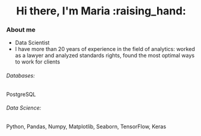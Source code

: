 <div id="header" align="center">
    <h1>Hi there, I'm  Maria :raising_hand: </h1>
</div>


### About me
- Data Scientist
- I have more than 20 years of experience in the field of analytics: worked as a lawyer and analyzed standards rights, found the most optimal ways to work for clients


###### Databases: 
PostgreSQL


###### Data Science: 
Python, Pandas, Numpy, Matplotlib, Seaborn, TensorFlow, Keras
<br><br>
